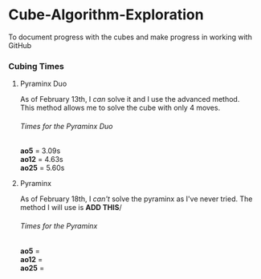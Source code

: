 # Cube-Algorithm-Exploration
To document progress with the cubes and make progress in working with GitHub   


### **Cubing Times**

1. Pyraminx Duo
     
   As of February 13th, I *can* solve it and I use the advanced method.   
   This method allows me to solve the cube with only 4 moves. 
   
   ###### Times for the Pyraminx Duo 
   
   **ao5** = 3.09s  
   **ao12** = 4.63s  
   **ao25** = 5.60s  

2. Pyraminx

   As of February 18th, I *can't* solve the pyraminx as I've never tried.
   The method I will use is **ADD THIS**/
   
   ###### Times for the Pyraminx
   
   **ao5** =    
   **ao12** =      
   **ao25** =     
 
